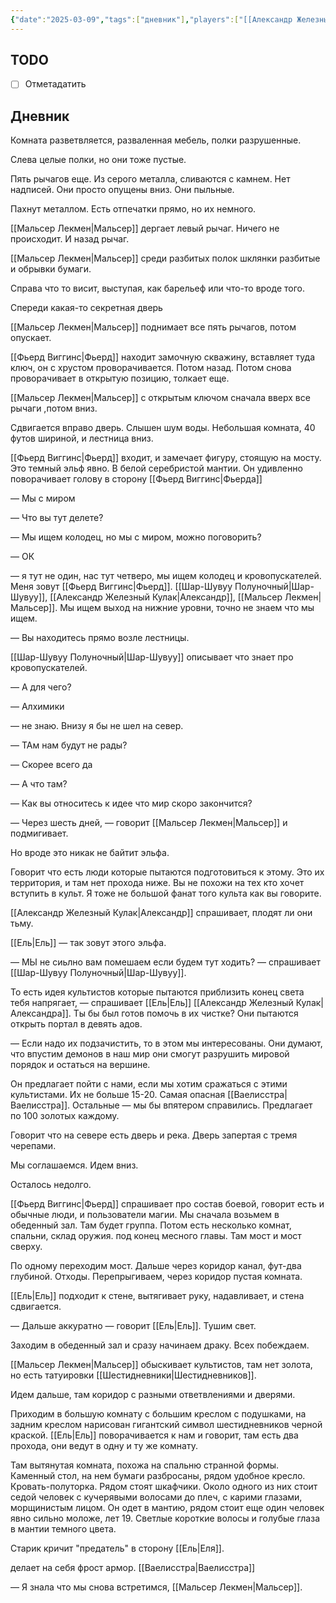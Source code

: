 ```yaml
---
{"date":"2025-03-09","tags":["дневник"],"players":["[[Александр Железный Кулак]]","[[Мальсер Лекмен]]","[[Фьерд Виггинс]]","[[Шар-Шувуу Полуночный]]"],"campaign":"Школа приключенцев Безелота. Переплетенные судьбы","world-date":"41 день весны 776","world-time-start":"11:33","dg-publish":true,"previous-session":"[[2 марта 2025]]","next-session":"[[некст безелот]]","permalink":"/9-marta-2025/","dgPassFrontmatter":true}
---
```



## TODO
- [ ] Отметадатить

## Дневник
Комната разветвляется, разваленная мебель, полки разрушенные. 

Слева целые полки, но они тоже пустые. 

Пять рычагов еще. Из серого металла, сливаются с камнем. Нет надписей. Они просто опущены вниз. Они пыльные. 

Пахнут металлом. Есть отпечатки прямо, но их немного. 

[[Мальсер Лекмен\|Мальсер]] дергает левый рычаг. Ничего не происходит. И назад рычаг. 

[[Мальсер Лекмен\|Мальсер]] среди разбитых полок шклянки разбитые и обрывки бумаги. 

Справа что то висит, выступая, как барельеф или что-то вроде того. 

Спереди какая-то секретная дверь

[[Мальсер Лекмен\|Мальсер]] поднимает все пять рычагов, потом опускает. 

[[Фьерд Виггинс\|Фьерд]] находит замочную скважину, вставляет туда ключ, он с хрустом проворачивается. Потом назад. Потом снова проворачивает в открытую позицию, толкает еще. 

[[Мальсер Лекмен\|Мальсер]] с открытым ключом сначала вверх все рычаги ,потом вниз. 

Сдвигается вправо дверь. Слышен шум воды. Небольшая комната, 40 футов шириной, и лестница вниз. 

[[Фьерд Виггинс\|Фьерд]] входит, и замечает фигуру, стоящую на мосту. Это темный эльф явно. В белой серебристой мантии. Он удивленно поворачивает голову в сторону [[Фьерд Виггинс\|Фьерда]]

— Мы с миром

— Что вы тут делете?

— Мы ищем колодец, но мы с миром, можно поговорить?

— ОК

— я тут не один, нас тут четверо, мы ищем колодец и кровопускателей. Меня зовут [[Фьерд Виггинс\|Фьерд]]. [[Шар-Шувуу Полуночный\|Шар-Шувуу]], [[Александр Железный Кулак\|Александр]], [[Мальсер Лекмен\|Мальсер]]. Мы ищем выход на нижние уровни, точно не знаем что мы ищем. 

— Вы находитесь прямо возле лестницы.

[[Шар-Шувуу Полуночный\|Шар-Шувуу]] описывает что знает про кровопускателей.

— А для чего? 

— Алхимики

— не знаю. Внизу я бы не шел на север. 

— ТАм нам будут не рады?

— Скорее всего да

— А что там?

— Как вы относитесь к идее что мир скоро закончится?

— Через шесть дней, — говорит [[Мальсер Лекмен\|Мальсер]] и подмигивает. 

Но вроде это никак не байтит эльфа.

Говорит что есть люди которые пытаются подготовиться к этому. Это их территория, и там нет прохода ниже. Вы не похожи на тех кто хочет вступить в культ.  Я тоже не большой фанат того культа как вы говорите.

[[Александр Железный Кулак\|Александр]] спрашивает, плодят ли они тьму. 

[[Ель\|Ель]] — так зовут этого эльфа. 

— МЫ не сиьлно вам помешаем если будем тут ходить? — спрашивает [[Шар-Шувуу Полуночный\|Шар-Шувуу]].

То есть идея культистов которые пытаются приблизить конец света тебя напрягает, — спрашивает [[Ель\|Ель]] [[Александр Железный Кулак\|Александра]].  Ты бы был готов помочь в их чистке? Они пытаются открыть портал в девять адов. 

— Если надо их подзачистить, то в этом мы интересованы. Они думают, что впустим демонов в наш мир они смогут разрушить мировой порядок и остаться на вершине. 

Он предлагает пойти с нами, если мы хотим сражаться с этими культистами. Их не больше 15-20. Самая опасная [[Ваелисстра\|Ваелисстра]]. Остальные — мы бы впятером справились. Предлагает по 100 золотых каждому. 

Говорит что на севере есть дверь и река. Дверь запертая с тремя черепами. 

Мы соглашаемся. Идем вниз. 

Осталось недолго.

[[Фьерд Виггинс\|Фьерд]] спрашивает про состав боевой, говорит есть и обычные люди, и пользователи магии. Мы сначала возьмем в обеденный зал. Там будет группа. Потом есть несколько комнат, спальни, склад оружия. под конец месного главы. Там мост и мост сверху. 

По одному переходим мост. Дальше через коридор канал, фут-два глубиной. Отходы. Перепрыгиваем, через коридор пустая комната.

[[Ель\|Ель]] подходит к стене, вытягивает руку, надавливает, и стена сдвигается. 

— Дальше аккуратно — говорит [[Ель\|Ель]]. Тушим свет. 

Заходим в обеденный зал и сразу начинаем драку. Всех побеждаем.

[[Мальсер Лекмен\|Мальсер]] обыскивает культистов, там нет золота, но есть татуировки [[Шестидневники\|Шестидневников]].

Идем дальше, там коридор с разными ответвлениями и  дверями.

Приходим в большую комнату с большим креслом с подушками, на задним креслом нарисован гигантский символ шестидневников черной краской. [[Ель\|Ель]] поворачивается к нам и говорит, там есть два прохода, они ведут в одну и ту же комнату.

Там вытянутая комната, похожа на спальню странной формы. Каменный стол, на нем бумаги разбросаны, рядом удобное кресло. Кровать-полуторка. Рядом стоят шкафчики. Около одного из них стоит седой человек с кучерявыми волосами до плеч, с карими глазами, морщинистым лицом. Он одет в мантию, рядом стоит еще один человек явно сильно моложе, лет 19. Светлые короткие волосы и голубые глаза в мантии темного цвета. 

Старик кричит "предатель" в сторону [[Ель\|Еля]].

 делает на себя фрост армор.
[[Ваелисстра\|Ваелисстра]]

— Я знала что мы снова встретимся, [[Мальсер Лекмен\|Мальсер]].